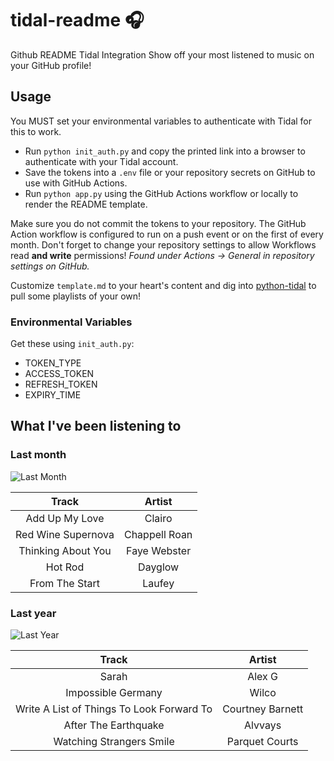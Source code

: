 # tidal-readme :headphones:

Github README Tidal Integration
Show off your most listened to music on your GitHub profile!

## Usage

You MUST set your environmental variables to authenticate with Tidal for this to work.

- Run `python init_auth.py` and copy the printed link into a browser to authenticate with your Tidal account.
- Save the tokens into a `.env` file or your repository secrets on GitHub to use with GitHub Actions.
- Run `python app.py` using the GitHub Actions workflow or locally to render the README template.

Make sure you do not commit the tokens to your repository.
The GitHub Action workflow is configured to run on a push event or on the first of every month.
Don't forget to change your repository settings to allow Workflows read **and write** permissions!
*Found under Actions &rarr; General in repository settings on GitHub.*

Customize `template.md` to your heart's content and dig into [python-tidal](https://github.com/tamland/python-tidal) to pull some playlists of your own!

### Environmental Variables

Get these using `init_auth.py`:

- TOKEN_TYPE
- ACCESS_TOKEN
- REFRESH_TOKEN
- EXPIRY_TIME

## What I've been listening to

### Last month

![Last Month](https://images.tidal.com/0/EIsCGIsCIKABKKAB/CAEQBRokZTJlODJjNTMvZDVmOC80ODU2L2E3ZTMvZTY5MjNhYWViZTNlIhBNeSBNb3N0IExpc3RlbmVkIghOT1ZFTUJFUioHI0ZDQUVEODAE?token=dd317d021fd917cda03b8382badcf10e092e0d0c)

| Track | Artist |
| :-: | :-: |
| Add Up My Love | Clairo |
| Red Wine Supernova | Chappell Roan |
| Thinking About You | Faye Webster |
| Hot Rod | Dayglow |
| From The Start | Laufey |


### Last year

![Last Year](https://images.tidal.com/0/EIsCGIsCIKABKKAB/CAEQBBokNjU1OWEzMjkvYmE0Ny80MDczLzljNTYvMjdhMDM4NDIyZDU2GiQ5MDA4ZjJkNS9kMDM0LzRjYTkvODM2ZC83Yzg2NjQwNjkwZDUaJDhjZWVkYTI1LzZkYjcvNDI5Ny9hZjZiLzhkZDEyMjNjNWYwYiIQTXkgTW9zdCBMaXN0ZW5lZCIEMjAyMyoHI0Y5QTE5MjAD?token=913aec29605d10ed168e3e4547cee76595f16406)

| Track | Artist |
| :-: | :-: |
| Sarah | Alex G |
| Impossible Germany | Wilco |
| Write A List of Things To Look Forward To | Courtney Barnett |
| After The Earthquake | Alvvays |
| Watching Strangers Smile | Parquet Courts |
